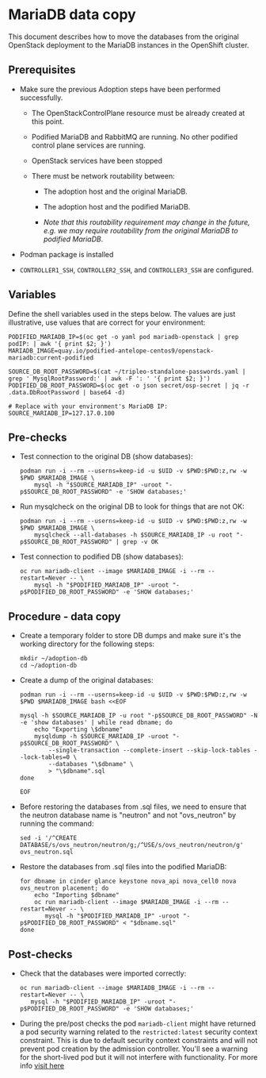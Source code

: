 # MariaDB data copy

This document describes how to move the databases from the original
OpenStack deployment to the MariaDB instances in the OpenShift
cluster.

## Prerequisites

* Make sure the previous Adoption steps have been performed successfully.

  * The OpenStackControlPlane resource must be already created at this point.

  * Podified MariaDB and RabbitMQ are running. No other podified
    control plane services are running.

  * OpenStack services have been stopped

  * There must be network routability between:

    * The adoption host and the original MariaDB.

    * The adoption host and the podified MariaDB.

    * *Note that this routability requirement may change in the
      future, e.g. we may require routability from the original MariaDB to
      podified MariaDB*.

* Podman package is installed

* `CONTROLLER1_SSH`, `CONTROLLER2_SSH`, and `CONTROLLER3_SSH` are configured.

## Variables

Define the shell variables used in the steps below. The values are
just illustrative, use values that are correct for your environment:

```
PODIFIED_MARIADB_IP=$(oc get -o yaml pod mariadb-openstack | grep podIP: | awk '{ print $2; }')
MARIADB_IMAGE=quay.io/podified-antelope-centos9/openstack-mariadb:current-podified

SOURCE_DB_ROOT_PASSWORD=$(cat ~/tripleo-standalone-passwords.yaml | grep ' MysqlRootPassword:' | awk -F ': ' '{ print $2; }')
PODIFIED_DB_ROOT_PASSWORD=$(oc get -o json secret/osp-secret | jq -r .data.DbRootPassword | base64 -d)

# Replace with your environment's MariaDB IP:
SOURCE_MARIADB_IP=127.17.0.100
```

## Pre-checks

* Test connection to the original DB (show databases):

  ```
  podman run -i --rm --userns=keep-id -u $UID -v $PWD:$PWD:z,rw -w $PWD $MARIADB_IMAGE \
      mysql -h "$SOURCE_MARIADB_IP" -uroot "-p$SOURCE_DB_ROOT_PASSWORD" -e 'SHOW databases;'
  ```

* Run mysqlcheck on the original DB to look for things that are not OK:

  ```
  podman run -i --rm --userns=keep-id -u $UID -v $PWD:$PWD:z,rw -w $PWD $MARIADB_IMAGE \
      mysqlcheck --all-databases -h $SOURCE_MARIADB_IP -u root "-p$SOURCE_DB_ROOT_PASSWORD" | grep -v OK
  ```

* Test connection to podified DB (show databases):

  ```
  oc run mariadb-client --image $MARIADB_IMAGE -i --rm --restart=Never -- \
      mysql -h "$PODIFIED_MARIADB_IP" -uroot "-p$PODIFIED_DB_ROOT_PASSWORD" -e 'SHOW databases;'
  ```

## Procedure - data copy

* Create a temporary folder to store DB dumps and make sure it's the
  working directory for the following steps:

  ```
  mkdir ~/adoption-db
  cd ~/adoption-db
  ```

* Create a dump of the original databases:

  ```
  podman run -i --rm --userns=keep-id -u $UID -v $PWD:$PWD:z,rw -w $PWD $MARIADB_IMAGE bash <<EOF

  mysql -h $SOURCE_MARIADB_IP -u root "-p$SOURCE_DB_ROOT_PASSWORD" -N -e 'show databases' | while read dbname; do
      echo "Exporting \$dbname"
      mysqldump -h $SOURCE_MARIADB_IP -uroot "-p$SOURCE_DB_ROOT_PASSWORD" \
          --single-transaction --complete-insert --skip-lock-tables --lock-tables=0 \
          --databases "\$dbname" \
          > "\$dbname".sql
  done

  EOF
  ```

* Before restoring the databases from .sql files, we need to ensure that the neutron
database name is "neutron" and not "ovs_neutron" by running the command:

  ```
  sed -i '/^CREATE DATABASE/s/ovs_neutron/neutron/g;/^USE/s/ovs_neutron/neutron/g' ovs_neutron.sql
  ```

* Restore the databases from .sql files into the podified MariaDB:

  ```
  for dbname in cinder glance keystone nova_api nova_cell0 nova ovs_neutron placement; do
      echo "Importing $dbname"
      oc run mariadb-client --image $MARIADB_IMAGE -i --rm --restart=Never -- \
         mysql -h "$PODIFIED_MARIADB_IP" -uroot "-p$PODIFIED_DB_ROOT_PASSWORD" < "$dbname.sql"
  done
  ```

## Post-checks

* Check that the databases were imported correctly:

  ```
  oc run mariadb-client --image $MARIADB_IMAGE -i --rm --restart=Never -- \
     mysql -h "$PODIFIED_MARIADB_IP" -uroot "-p$PODIFIED_DB_ROOT_PASSWORD" -e 'SHOW databases;'
  ```

* During the pre/post checks the pod `mariadb-client` might have returned a pod security warning
  related to the `restricted:latest` security context constraint. This is due to default security
  context constraints and will not prevent pod creation by the admission controller. You'll see a
  warning for the short-lived pod but it will not interfere with functionality.
  For more info [visit here](https://learn.redhat.com/t5/DO280-Red-Hat-OpenShift/About-pod-security-standards-and-warnings/m-p/32502)
